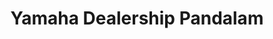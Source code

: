 ---
title: "Yamaha Dealership Pandalam"
url: /pandalam/yamaha-dealership-pandalam/
shop: Motorrad
---